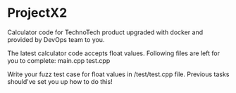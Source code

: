 # ProjectX2

Calculator code for TechnoTech product upgraded with docker and provided by DevOps team to you.

The latest calculator code accepts float values. Following files are left for you to complete:
main.cpp
test.cpp

Write your fuzz test case for float values in /test/test.cpp file. Previous tasks should've set you up how to do this!

